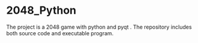 # 2048_Python
The project is a 2048 game with python and pyqt . The repository includes both source code and executable program.
